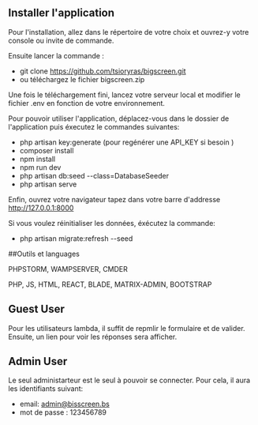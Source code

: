 ## Installer l'application

Pour l'installation, allez dans le répertoire de votre choix et ouvrez-y votre 
console ou invite de commande.

Ensuite lancer la commande :
- git clone https://github.com/tsioryras/bigscreen.git
- ou téléchargez le fichier bigscreen.zip

Une fois le téléchargement fini, lancez votre serveur local et modifier le fichier .env en fonction de votre environnement.


Pour pouvoir utiliser l'application, déplacez-vous dans le dossier de l'application 
puis éxecutez le commandes suivantes:
- php artisan key:generate (pour regénérer une API_KEY si besoin )
- composer install
- npm install
- npm run dev
- php artisan db:seed --class=DatabaseSeeder
- php artisan serve

Enfin, ouvrez votre navigateur tapez dans votre barre d'addresse http://127.0.0.1:8000

Si vous voulez réinitialiser les données, éxécutez la commande:
- php artisan migrate:refresh --seed

 
##Outils et languages

PHPSTORM, WAMPSERVER, CMDER

PHP, JS, HTML, REACT, BLADE, MATRIX-ADMIN, BOOTSTRAP

## Guest User
Pour les utilisateurs lambda, il suffit de repmlir le formulaire et de valider.
Ensuite, un lien pour voir les réponses sera afficher.

## Admin User
Le seul administarteur est le seul à pouvoir se connecter. Pour cela, il aura les identifiants suivant:

- email: admin@bisscreen.bs
- mot de passe : 123456789

